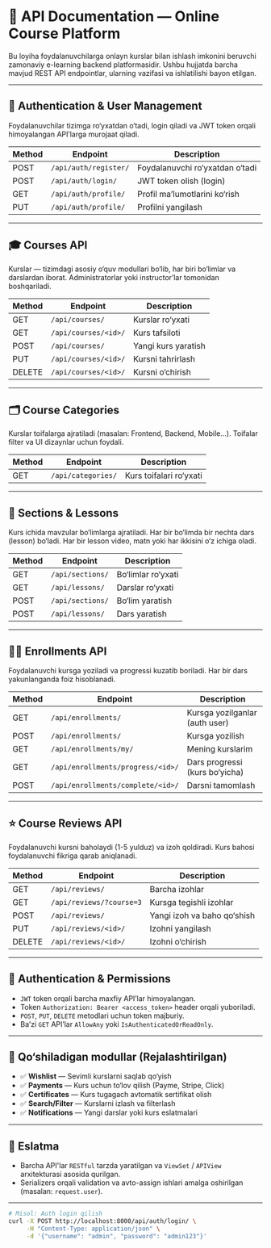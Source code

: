 # 📘 API Documentation — Online Course Platform

Bu loyiha foydalanuvchilarga onlayn kurslar bilan ishlash imkonini beruvchi zamonaviy e-learning backend platformasidir. Ushbu hujjatda barcha mavjud REST API endpointlar, ularning vazifasi va ishlatilishi bayon etilgan.

---

## 🔐 Authentication & User Management

Foydalanuvchilar tizimga ro‘yxatdan o‘tadi, login qiladi va JWT token orqali himoyalangan API’larga murojaat qiladi.

| Method | Endpoint             | Description                         |
|--------|----------------------|-------------------------------------|
| POST   | `/api/auth/register/` | Foydalanuvchi ro‘yxatdan o‘tadi     |
| POST   | `/api/auth/login/`    | JWT token olish (login)             |
| GET    | `/api/auth/profile/`  | Profil ma’lumotlarini ko‘rish       |
| PUT    | `/api/auth/profile/`  | Profilni yangilash                  |

---

## 🎓 Courses API

Kurslar — tizimdagi asosiy o‘quv modullari bo‘lib, har biri bo‘limlar va darslardan iborat. Administratorlar yoki instructor’lar tomonidan boshqariladi.

| Method | Endpoint              | Description                                |
|--------|-----------------------|--------------------------------------------|
| GET    | `/api/courses/`       | Kurslar ro‘yxati                           |
| GET    | `/api/courses/<id>/`  | Kurs tafsiloti                             |
| POST   | `/api/courses/`       | Yangi kurs yaratish                        |
| PUT    | `/api/courses/<id>/`  | Kursni tahrirlash                          |
| DELETE | `/api/courses/<id>/`  | Kursni o‘chirish                           |

---

## 🗂️ Course Categories

Kurslar toifalarga ajratiladi (masalan: Frontend, Backend, Mobile...). Toifalar filter va UI dizaynlar uchun foydali.

| Method | Endpoint            | Description                  |
|--------|---------------------|------------------------------|
| GET    | `/api/categories/`  | Kurs toifalari ro‘yxati      |

---

## 🧩 Sections & Lessons

Kurs ichida mavzular bo‘limlarga ajratiladi. Har bir bo‘limda bir nechta dars (lesson) bo‘ladi. Har bir lesson video, matn yoki har ikkisini o‘z ichiga oladi.

| Method | Endpoint          | Description                         |
|--------|-------------------|-------------------------------------|
| GET    | `/api/sections/`  | Bo‘limlar ro‘yxati                  |
| GET    | `/api/lessons/`   | Darslar ro‘yxati                    |
| POST   | `/api/sections/`  | Bo‘lim yaratish                     |
| POST   | `/api/lessons/`   | Dars yaratish                       |

---

## 🧑‍🎓 Enrollments API

Foydalanuvchi kursga yoziladi va progressi kuzatib boriladi. Har bir dars yakunlanganda foiz hisoblanadi.

| Method | Endpoint                           | Description                                  |
|--------|------------------------------------|----------------------------------------------|
| GET    | `/api/enrollments/`                | Kursga yozilganlar (auth user)               |
| POST   | `/api/enrollments/`                | Kursga yozilish                              |
| GET    | `/api/enrollments/my/`             | Mening kurslarim                             |
| GET    | `/api/enrollments/progress/<id>/`  | Dars progressi (kurs bo‘yicha)               |
| POST   | `/api/enrollments/complete/<id>/`  | Darsni tamomlash                             |

---

## ⭐ Course Reviews API

Foydalanuvchi kursni baholaydi (1-5 yulduz) va izoh qoldiradi. Kurs bahosi foydalanuvchi fikriga qarab aniqlanadi.

| Method | Endpoint                | Description                                 |
|--------|-------------------------|---------------------------------------------|
| GET    | `/api/reviews/`         | Barcha izohlar                              |
| GET    | `/api/reviews/?course=3`| Kursga tegishli izohlar                     |
| POST   | `/api/reviews/`         | Yangi izoh va baho qo‘shish                 |
| PUT    | `/api/reviews/<id>/`    | Izohni yangilash                            |
| DELETE | `/api/reviews/<id>/`    | Izohni o‘chirish                            |

---

## 🔐 Authentication & Permissions

- `JWT` token orqali barcha maxfiy API’lar himoyalangan.
- Token `Authorization: Bearer <access_token>` header orqali yuboriladi.
- `POST`, `PUT`, `DELETE` metodlari uchun token majburiy.
- Ba’zi `GET` API’lar `AllowAny` yoki `IsAuthenticatedOrReadOnly`.

---

## 🚀 Qo‘shiladigan modullar (Rejalashtirilgan)

- ✅ **Wishlist** — Sevimli kurslarni saqlab qo‘yish
- ✅ **Payments** — Kurs uchun to‘lov qilish (Payme, Stripe, Click)
- ✅ **Certificates** — Kurs tugagach avtomatik sertifikat olish
- ✅ **Search/Filter** — Kurslarni izlash va filterlash
- ✅ **Notifications** — Yangi darslar yoki kurs eslatmalari

---

## 📎 Eslatma

- Barcha API'lar `RESTful` tarzda yaratilgan va `ViewSet` / `APIView` arxitekturasi asosida qurilgan.
- Serializers orqali validation va avto-assign ishlari amalga oshirilgan (masalan: `request.user`).

---

```bash
# Misol: Auth login qilish
curl -X POST http://localhost:8000/api/auth/login/ \
     -H "Content-Type: application/json" \
     -d '{"username": "admin", "password": "admin123"}'
